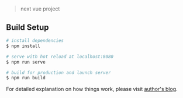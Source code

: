 #       

> next vue project

## Build Setup

``` bash
# install dependencies
$ npm install

# serve with hot reload at localhost:8080
$ npm run serve

# build for production and launch server
$ npm run build
```

For detailed explanation on how things work, please visit [author's blog](https://www.terwergreen.com).